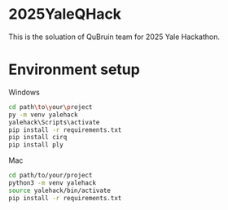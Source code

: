 # 2025YaleQHack
This is the soluation of QuBruin team for 2025 Yale Hackathon. 




# Environment setup

Windows

```bash
cd path\to\your\project
py -m venv yalehack
yalehack\Scripts\activate
pip install -r requirements.txt
pip install cirq
pip install ply
```

Mac

```bash
cd path/to/your/project
python3 -m venv yalehack
source yalehack/bin/activate
pip install -r requirements.txt
```
